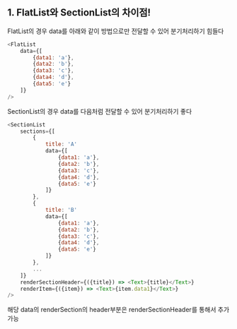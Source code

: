 ## 1. FlatList와 SectionList의 차이점!

FlatList의 경우 data를 아래와 같이 방법으로만 전달할 수 있어 분기처리하기 힘들다
```js
<FlatList 
    data={[
        {data1: 'a'}, 
        {data2: 'b'}, 
        {data3: 'c'}, 
        {data4: 'd'}, 
        {data5: 'e'}
    ]}
/>
```

SectionList의 경우 data를 다음처럼 전달할 수 있어 분기처리하기 좋다
```js
<SectionList 
    sections={[
        {
            title: 'A'
            data={[
                {data1: 'a'}, 
                {data2: 'b'}, 
                {data3: 'c'}, 
                {data4: 'd'}, 
                {data5: 'e'}
            ]}
        }, 
        {
            title: 'B'
            data={[
                {data1: 'a'}, 
                {data2: 'b'}, 
                {data3: 'c'}, 
                {data4: 'd'}, 
                {data5: 'e'}
            ]}
        }, 
        ...
    ]}
    renderSectionHeader={({title}) => <Text>{title}</Text>}
    renderItem={({item}) => <Text>{item.data1}</Text>}
/>
```
해당 data의 renderSection의 header부분은 renderSectionHeader를 통해서 추가 가능
